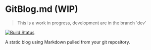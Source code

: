 # GitBlog.md (WIP)
> This is a work in progress, development are in the branch 'dev'

[![Build Status](https://img.shields.io/travis/Klemek/GitBlog.md.svg?branch=master)](https://travis-ci.org/Klemek/GitBlog.md)

A static blog using Markdown pulled from your git repository.
